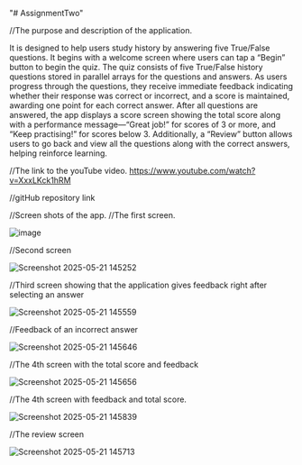 "# AssignmentTwo" 

//The purpose and description of the application.

It is designed to help users study history by answering five True/False questions. It begins with a welcome screen where users can tap a “Begin” button to begin the quiz. The quiz consists of five True/False history questions stored in parallel arrays for the questions and answers. As users progress through the questions, they receive immediate feedback indicating whether their response was correct or incorrect, and a score is maintained, awarding one point for each correct answer. After all questions are answered, the app displays a score screen showing the total score along with a performance message—“Great job!” for scores of 3 or more, and “Keep practising!” for scores below 3. Additionally, a “Review” button allows users to go back and view all the questions along with the correct answers, helping reinforce learning.

//The link to the youTube video.
https://www.youtube.com/watch?v=XxxLKck1hRM

//gitHub repository link


//Screen shots of the app.
//The first screen.


![image](https://github.com/user-attachments/assets/136a0f3e-23a2-4b7d-8f8b-dbeec8aacffb)

//Second screen


![Screenshot 2025-05-21 145252](https://github.com/user-attachments/assets/89e69e80-5487-428d-a282-c2e3d3346092)

//Third screen showing that the application gives feedback right after selecting an answer


![Screenshot 2025-05-21 145559](https://github.com/user-attachments/assets/63a33748-1e6f-4fea-8762-a91389278f7d)


//Feedback of an incorrect answer


![Screenshot 2025-05-21 145646](https://github.com/user-attachments/assets/2eb2d9e8-6611-4c53-a1ae-fd84ba0ad419)


//The 4th screen with the total score and feedback

![Screenshot 2025-05-21 145656](https://github.com/user-attachments/assets/c65e401a-993f-4e58-bd28-bbeac2a20c04)


//The 4th screen with feedback and total score.

![Screenshot 2025-05-21 145839](https://github.com/user-attachments/assets/84ea92cb-00d7-472d-b76e-baaf377d9753)


//The review screen

![Screenshot 2025-05-21 145713](https://github.com/user-attachments/assets/fbe0860d-1297-44db-a8ec-bc884ad5616f)












